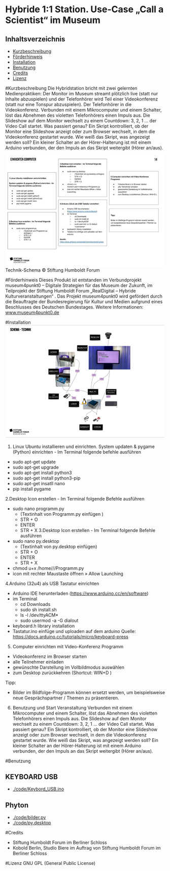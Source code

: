 # Hybride 1:1 Station. Use-Case „Call a Scientist“ im Museum

## Inhaltsverzeichnis
* [Kurzbeschreibung](#Kurzbeschreibung) 
* [Förderhinweis](#Förderhinweis)
* [Installation](#Installation)
* [Benutzung](#Benutzung)
* [Credits](#Credits)
* [Lizenz](#Lizenz)
 
 
 #Kurzbeschreibung
Die Hybridstation bricht mit zwei gelernten Medienpraktiken: 
Der Monitor im Museum streamt plötzlich live (statt nur Inhalte abzuspielen) und der Telefonhörer wird Teil einer Videokonferenz (statt nur eine Tonspur abzuspielen). Der Telefonhörer in die Videokonferenz. Verbunden mit einem Mikrocomputer und einem Schalter, löst das Abnehmen des violetten Telefonhörers einen Impuls aus. Die Slideshow auf dem Monitor wechselt zu einem Countdown: 3, 2, 1 … der Video Call startet. Was passiert genau?  Ein Skript kontrolliert, ob der Monitor eine Slideshow anzeigt oder zum Browser wechselt, in dem die Videokonferenz gestartet wurde. Wie weiß das Skript, was angezeigt werden soll? Ein kleiner Schalter an der Hörer-Halterung ist mit einem Arduino verbunden, der den Impuls an das Skript weitergibt (Hörer an/aus).

![Technik-Schema](./img/picture1.jpg)
Technik-Schema © Stiftung Humboldt Forum 
 
#Förderhinweis
Dieses Produkt ist entstanden im Verbundprojekt museum4punkt0 – Digitale Strategien für das Museum der Zukunft, im Teilprojekt der Stiftung Humboldt Forum „RealDigital – Hybride Kulturveranstaltungen“ . Das Projekt museum4punkt0 wird gefördert durch die Beauftragte der Bundesregierung für Kultur und Medien aufgrund eines Beschlusses des Deutschen Bundestages. Weitere Informationen: www.museum4punkt0.de

#Installation
![Einrichten Computer](./img/picture2.png)

1. Linux Ubuntu installieren und einrichten.
System updaten & pygame (Python) einrichten - Im Terminal folgende befehle ausführen
- sudo apt-get update
- sudo apt-get upgrade
- sudo apt-get install python3
- sudo apt-get install python3-pip
- sudo apt-get insatll nano
- pip install pygame

2.Desktop Icon erstellen - Im Terminal folgende Befehle ausführen
- sudo nano programm.py
    - (Textinhalt von Programm.py einfügen )
    - STR + O
    - ENTER
    - STR + X
3.Desktop Icon erstellen - Im Terminal folgende Befehle ausführen
- sudo nano py.desktop
    - (Textinhalt von py.desktop einfügen)
    - STR + O
    - ENTER
    - STR + X
- chmod u+x /home/<user>/<directory>/Programm.py
- icon mit rechter Maustaste öffnen » Allow Launching

4.Arduino (32u4) als USB Tastatur einrichten
- Arduino IDE herunterladen (https://www.arduino.cc/en/software)
- im Terminal
    - cd Downloads
    - sudo sh install.sh
    - ls -l /dev/ttyACM*
    - sudo usermod -a -G dialout <username>
- keyboard.h library installation
- Tastatur.ino einfüge und uploaden auf dem arduino 
Quelle: https://docs.arduino.cc/tutorials/micro/keyboard-press

5. Computer einrichten mit Video-Konferenz Programm
- Videokonferenz im Browser starten 
- alle Teilnehmer einladen 
- gewünschte Darstellung im Vollbildmodus auswählen
- zum Desktop zurückkehren (Shortcut: WIN+D )

Tipp:
- Bilder im Bildfolge-Programm können ersetzt werden, um beispielsweise neue Gesprächspartner / Themen zu präsentieren.
6. Benutzung und Start Veranstaltung
Verbunden mit einem Mikrocomputer und einem Schalter, löst das Abnehmen des violetten Telefonhörers einen Impuls aus. Die Slideshow auf dem Monitor wechselt zu einem Countdown: 3, 2, 1 … der Video Call startet. Was passiert genau?  Ein Skript kontrolliert, ob der Monitor eine Slideshow anzeigt oder zum Browser wechselt, in dem die Videokonferenz gestartet wurde. Wie weiß das Skript, was angezeigt werden soll? Ein kleiner Schalter an der Hörer-Halterung ist mit einem Arduino verbunden, der den Impuls an das Skript weitergibt (Hörer an/aus).  

#Benutzung

## KEYBOARD USB
- [./code/Keybord_USB.ino](./Keybord_USB.ino)

## Phyton 
- [./code/bilder.py](./bilder.py)
- [./code/py.desktop](./py.desktop)

#Credits
- Stiftung Humboldt Forum im Berliner Schloss
- Kobold Berlin, Studio Biere im Auftrag von Stiftung Humboldt Forum im Berliner Schloss

#Lizenz
GNU GPL (General Public License)
